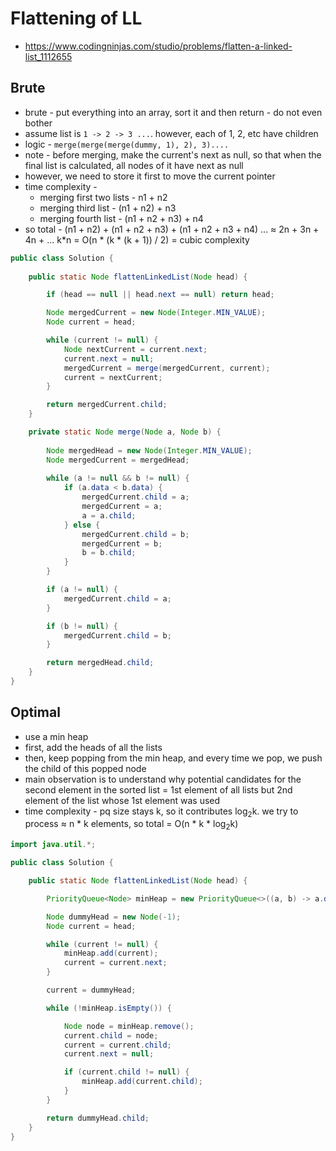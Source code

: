 # Flattening of LL

- https://www.codingninjas.com/studio/problems/flatten-a-linked-list_1112655

## Brute
 
- brute - put everything into an array, sort it and then return - do not even bother
- assume list is `1 -> 2 -> 3 ...`. however, each of 1, 2, etc have children
- logic - `merge(merge(merge(dummy, 1), 2), 3)....`
- note - before merging, make the current's next as null, so that when the final list is calculated, all nodes of it have next as null
- however, we need to store it first to move the current pointer
- time complexity - 
  - merging first two lists - n1 + n2
  - merging third list - (n1 + n2) + n3
  - merging fourth list - (n1 + n2 + n3) + n4
- so total - (n1 + n2) + (n1 + n2 + n3) + (n1 + n2 + n3 + n4) ... ≈ 2n + 3n + 4n + ... k*n = O(n * (k * (k + 1)) / 2) = cubic complexity

```java
public class Solution {
    
    public static Node flattenLinkedList(Node head) {

        if (head == null || head.next == null) return head;

        Node mergedCurrent = new Node(Integer.MIN_VALUE);
        Node current = head;

        while (current != null) {
            Node nextCurrent = current.next;
            current.next = null;
            mergedCurrent = merge(mergedCurrent, current);
            current = nextCurrent;
        }

        return mergedCurrent.child;
    }

    private static Node merge(Node a, Node b) {
        
        Node mergedHead = new Node(Integer.MIN_VALUE);
        Node mergedCurrent = mergedHead;
        
        while (a != null && b != null) {
            if (a.data < b.data) {
                mergedCurrent.child = a;
                mergedCurrent = a;
                a = a.child;
            } else {
                mergedCurrent.child = b;
                mergedCurrent = b;
                b = b.child;
            }
        }

        if (a != null) {
            mergedCurrent.child = a;
        }

        if (b != null) {
            mergedCurrent.child = b;
        }

        return mergedHead.child;
    }
}
```

## Optimal

- use a min heap
- first, add the heads of all the lists
- then, keep popping from the min heap, and every time we pop, we push the child of this popped node
- main observation is to understand why potential candidates for the second element in the sorted list = 1st element of all lists but 2nd element of the list whose 1st element was used
- time complexity - pq size stays k, so it contributes log<sub>2</sub>k. we try to process ≈ n * k elements, so total = O(n * k * log<sub>2</sub>k)

```java
import java.util.*;

public class Solution {

    public static Node flattenLinkedList(Node head) {

        PriorityQueue<Node> minHeap = new PriorityQueue<>((a, b) -> a.data - b.data);

        Node dummyHead = new Node(-1);
        Node current = head;

        while (current != null) {
            minHeap.add(current);
            current = current.next;
        }

        current = dummyHead;

        while (!minHeap.isEmpty()) {

            Node node = minHeap.remove();
            current.child = node;
            current = current.child;
            current.next = null;

            if (current.child != null) {
                minHeap.add(current.child);
            }
        }

        return dummyHead.child;
    }
}
```
